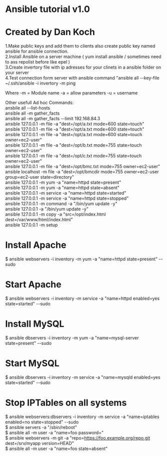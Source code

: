 # Ansible tutorial v1.0
# Created by Dan Koch

1.Make public keys and add them to clients also create public key named ansible for ansible connection. <br />
2.Install Ansible on a server machine ( yum install ansible / sometimes need to ass repolist before like epel ) <br />
3.Create invertory file with ip adresses for your clinets in a ansible folder on your server<br />
4.Test connection form server with ansible command "ansible all --key-file ~/.ssh/ansible -i invertory -m ping<br />
    
Where
-m = Module name
-a = allow parameters
-u = username

Other usefull Ad hoc Commands: <br />
ansbile all --list-hosts <br />
ansible all -m gather_facts <br />
ansible all -m gather_facts --limit 192.168.84.3<br />
ansible 127.0.0.1 -m file -a "dest=/opt/a.txt mode=600 state=touch"<br />
ansible 127.0.0.1 -m file -a "dest=/opt/a.txt mode=600 state=touch"<br />
ansible 127.0.0.1 -m file -a "dest=/opt/a.txt mode=600 state=touch owner=ec2-user"<br />
ansible 127.0.0.1 -m file -a "dest=/opt/b.txt mode=755 state=touch owner=ec2-user"<br />
ansible 127.0.0.1 -m file -a "dest=/opt/c.txt mode=755 state=touch owner=ec2-user"<br />
ansible 127.0.0.1 -m file -a "dest=/opt/bmc.txt mode=755 owner=ec2-user"<br />
ansible localhost -m file -a "dest=/opt/bmcdir mode=755 owner=ec2-user group=ec2-user state=directory"<br />
ansible 127.0.0.1 -m yum -a "name=httpd state=present"<br />
ansible 127.0.0.1 -m yum -a "name=httpd state=absent"<br />
ansible 127.0.0.1 -m service -a "name=httpd state=started"<br />
ansible 127.0.0.1 -m service -a "name=httpd state=stopped"<br />
ansible 127.0.0.1 -m command -a "/bin/yum update -y"<br />
ansible 127.0.0.1 -a "/bin/yum update -y"<br />
ansible 127.0.0.1 -m copy -a "src=/opt/index.html dest=/var/www/html/index.html"<br />
ansible 127.0.0.1 -m setup<br />
# Install Apache<br />
$ ansible webservers -i inventory -m yum -a "name=httpd state=present" --sudo<br />
# Start Apache<br />
$ ansible webservers -i inventory -m service -a "name=httpd enabled=yes state=started" --sudo<br />
# Install MySQL<br />
$ ansible dbservers -i inventory -m yum -a "name=mysql-server state=present" --sudo<br />
# Start MySQL<br />
$ ansible dbservers -i inventory -m service -a "name=mysqld enabled=yes state=started" --sudo<br />
# Stop IPTables on all systems<br />
$ ansible webservers:dbservers -i inventory -m service -a "name=iptables enabled=no state=stopped" --sudo<br />
$ ansible servers -a "/sbin/reboot" <br />
$ ansible all -m user -a "name=foo password="<br />
$ ansible webservers -m git -a "repo=https://foo.example.org/repo.git dest=/srv/myapp version=HEAD"<br />
$ ansible all -m user -a "name=foo state=absent"<br />
